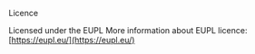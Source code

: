 Licence

Licensed under the EUPL
More information about EUPL licence: [https://eupl.eu/](https://eupl.eu/)
